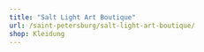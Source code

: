 ```yaml
---
title: "Salt Light Art Boutique"
url: /saint-petersburg/salt-light-art-boutique/
shop: Kleidung
---
```

